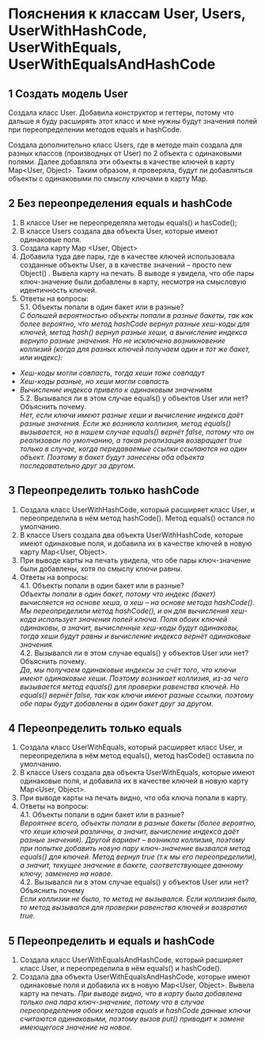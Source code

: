 # Пояснения к классам User, Users, UserWithHashCode, UserWithEquals, UserWithEqualsAndHashCode

## 1 Создать модель User

Создала класс User. Добавила конструктор и геттеры, потому что дальше я буду расширять этот класс и мне нужны будут
значения полей при переопределении методов equals и hashCode.

Создала дополнительно класс Users, где в методе main создала для разных классов (производных от User) по 2 объекта с
одинаковыми полями. Далее добавляла эти объекты в качестве ключей в карту Map<User, Object>. Таким образом, я проверяла,
будут ли добавляться объекты с одинаковыми по смыслу ключами в карту Map.

## 2 Без переопределения equals и hashCode

1. В классе User не переопределяла методы equals() и hasCode();
2. В классе Users создала два объекта User, которые имеют одинаковые поля.
3. Создала карту Map <User, Object>
4. Добавила туда две пары, где в качестве ключей использовала созданные объекты User, а в качестве значений – просто new
   Object() . Вывела карту на печать. В выводе я увидела, что обе пары ключ-значение были добавлены в карту, несмотря на
   смысловую идентичность ключей.
5. Ответы на вопросы:  
   5.1. Объекты попали в один бакет или в разные?   
   *С большей вероятностью объекты попали в разные бакеты, так как более вероятно, что метод hashCode вернул разные
   хеш-коды для ключей, метод hash() вернул разные хеши, а вычисление индекса вернуло разные значения. Но не исключено
   возникновение коллизий (когда для разных ключей получаем один и тот же бакет, или индекс):*

+ *Хеш-коды могли совпасть, тогда хеши тоже совпадут*
+ _Хеш-коды разные, но хеши могли совпасть_
+ _Вычисление индекса привело к одинаковым значениям_  
  5.2. Вызывался ли в этом случае equals() у объектов User или нет? Объяснить почему.  
  _Нет, если ключи имеют разные хеши и вычисление индекса даёт разные значения. Если же возникла коллизия, метод
  equals() вызывается, но в нашем случае equals() вернёт false, потому что он реализован по умолчанию, а такая
  реализация возвращает true только в случае, когда передаваемые ссылки ссылаются на один объект. Поэтому в бакет будут
  занесены оба объекта последовательно друг за другом_.

## 3 Переопределить только hashCode

1. Создала класс UserWithHashCode, который расширяет класс User, и переопределила в нём метод hashCode(). Метод equals()
   остался по умолчанию.
2. В классе Users создала два объекта UserWithHashCode, которые имеют одинаковые поля, и добавила их в качестве ключей в
   новую карту Map<User, Object>.
3. При выводе карты на печать увидела, что обе пары ключ-значение были добавлены, хотя по смыслу ключи равны.
4. Ответы на вопросы:  
   4.1. Объекты попали в один бакет или в разные?  
   _Объекты попали в один бакет, потому что индекс (бакет) вычисляется на основе хеша, а хеш – на основе метода
   hashCode(). Мы переопределили метод hashCode(), и он для вычисления хеш-кода использует значения полей ключа. Поля
   обоих ключей одинаковы, а значит, вычисленные хеш-коды будут одинаковы, тогда хеши будут равны и вычисление индекса
   вернёт одинаковые значения._   
   4.2. Вызывался ли в этом случае equals() у объектов User или нет? Объяснить почему.  
   _Да, мы получаем одинаковые индексы за счёт того, что ключи имеют одинаковые хеши. Поэтому возникает коллизия, из-за
   чего вызывается метод equals() для проверки равенства ключей. Но equals() вернёт false, так как ключи имеют разные
   ссылки, поэтому обе пары будут добавлены в один бакет друг за другом._

## 4 Переопределить только equals

1. Создала класс UserWithEquals, который расширяет класс User, и переопределила в нём метод equals(), метод hasCode()
   оставила по умолчанию.
2. В классе Users создала два объекта UserWithEquals, которые имеют одинаковые поля, и добавила их в качестве ключей в
   новую карту Map<User, Object>.
3. При выводе карты на печать видно, что оба ключа попали в карту.
4. Ответы на вопросы:  
   4.1. Объекты попали в один бакет или в разные?  
   _Вероятнее всего, объекты попали в разные бакеты (более вероятно, что хеши ключей различны, а значит, вычисление
   индекса даёт разные значения). Другой вариант – возникла коллизия, поэтому при попытке добавить новую пару
   ключ-значение вызвался метод equals() для ключей. Метод вернул true (т.к мы его переопределили), а значит, текущее
   значение в бакете, соответствующее данному ключу, заменено на новое._  
   4.2. Вызывался ли в этом случае equals() у объектов User или нет? Объяснить почему   
   _Если коллизии не было, то метод не вызывался. Если коллизия была, то метод вызывался для проверки равенства ключей и
   возвратил true._

## 5 Переопределить и equals и hashCode

1. Создала класс UserWithEqualsAndHashCode, который расширяет класс User, и переопределила в нём equals() и hashCode().
2. Создала два объекта UserWithEqualsAndHashCode, которые имеют одинаковые поля и добавила их в новую Map<User, Object>.
   Вывела карту на печать. _При выводе видно, что в карту была добавлена только она пара ключ-значение, потому что в
   случае переопределения обоих методов equals и hashCode данные ключи считаются одинаковыми, поэтому вызов put()
   приводит к замене имеющегося значение на новое._
